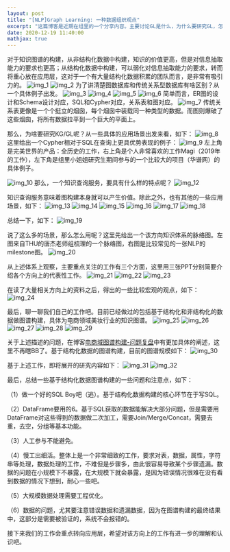 ```yaml
---
layout: post
title: "[NLP]Graph Learning: 一种数据组织观点"
excerpt: "这篇博客是近期在组里的一个分享内容。主要讨论GL是什么，为什么要研究GL，怎么用GL，以及简要讨论我们自己做过的一些工作和想法。"
date: 2020-12-19 11:40:00
mathjax: true
---
```


对于知识图谱的构建，从非结构化数据中构建，知识的价值更高，但是对信息抽取能力的要求也更高；从结构化数据中构建，可以弱化对信息抽取能力的要求，转而将重心放在应用层，这对于一个有大量结构化数据积累的团队而言，是非常有吸引力的。
![img_1](https://wx2.sinaimg.cn/mw690/aba7d18bly1glt6n0o589j20zk0k0my7.jpg)
![img_2](https://wx1.sinaimg.cn/mw690/aba7d18bly1glt6n5eo5zj20zk0k0jso.jpg)
为了讲清楚图数据库和传统关系型数据库有啥区别？从一个具体例子出发。
![img_3](https://wx4.sinaimg.cn/mw690/aba7d18bly1glt6n91ik4j20zk0k00ux.jpg)
![img_4](https://wx1.sinaimg.cn/mw690/aba7d18bly1glt6nckrxjj20zk0k0mzj.jpg)
![img_5](https://wx2.sinaimg.cn/mw690/aba7d18bly1glt6nituwjj20zk0k0767.jpg)
![img_6](https://wx1.sinaimg.cn/mw690/aba7d18bly1glt6ozp1fhj20zk0k0432.jpg)
简单而言，ER图的设计和Schema设计对应，SQL和Cypher对应，关系表和图对应。
![img_7](https://wx3.sinaimg.cn/mw690/aba7d18bly1glt6p44iwpj20zk0k0wga.jpg)
传统关系表更像是一个个挺立的烟囱，每个烟囱中装载同一种类型的数据。而图则爆破了这些烟囱，将所有数据拉平到一个巨大的平面上。

那么，为啥要研究KG/GL呢？从一些具体的应用场景出发来看，如下：
![img_8](https://wx4.sinaimg.cn/mw690/aba7d18bly1glt6p7mmzpj20zk0k0juv.jpg)
这里给出一个Cypher相对于SQL在查询上更具优势表现的例子：
![img_9](https://wx2.sinaimg.cn/mw690/aba7d18bly1glt6r0qc47j20zk0k0tm6.jpg)
左上角是完美世界的产品：全历史的工作，右上角是个人非常喜欢的工作Magi（2019年的工作），左下角是组里小姐姐研究生期间参与的一个比较大的项目（华谱网）的具体例子。

![img_10](https://wx1.sinaimg.cn/mw690/aba7d18bly1glt6pf1abxj20zk0k0guq.jpg)
那么，一个知识查询服务，要具有什么样的特点呢？
![img_12](https://wx2.sinaimg.cn/mw690/aba7d18bly1glt6coou2zj20zk0k041a.jpg)

知识查询服务意味着图构建本身就可以产生价值。除此之外，也有其他的一些应用场景，如下：
![img_13](https://wx1.sinaimg.cn/mw690/aba7d18bly1glt6cs8zawj20zk0k0tdg.jpg)
![img_14](https://wx2.sinaimg.cn/mw690/aba7d18bly1glt6cvy1wgj20zk0k0jw8.jpg)
![img_15](https://wx4.sinaimg.cn/mw690/aba7d18bly1glt6czomrdj20zk0k0aho.jpg)
![img_16](https://wx2.sinaimg.cn/mw690/aba7d18bly1glt6d3i73zj20zk0k078z.jpg)
![img_17](https://wx2.sinaimg.cn/mw690/aba7d18bly1glt6dff5iyj20zk0k00w9.jpg)
![img_18](https://wx3.sinaimg.cn/mw690/aba7d18bly1glt6disgv0j20zk0k0af2.jpg)

总结一下，如下：
![img_19](https://wx2.sinaimg.cn/mw690/aba7d18bly1glt6dlxvs0j20zk0k0juf.jpg)


说了这么多的场景，那么怎么用呢？这里先给出一个该方向知识体系的脉络图。左图来自THU的唐杰老师组梳理的一个脉络图，右图是比较常见的一张NLP的milestone图。
![img_20](https://wx2.sinaimg.cn/mw690/aba7d18bly1glt6dp9maxj20zk0k0nbs.jpg)

从上述体系上观察，主要重点关注的工作有三个方面，这里用三张PPT分别简要介绍各个方向上的代表性工作。
![img_21](https://wx2.sinaimg.cn/mw690/aba7d18bly1glt6dycpe3j20zk0k0q6s.jpg)
![img_22](https://wx2.sinaimg.cn/mw690/aba7d18bly1glt6e2k49yj20zk0k0jxz.jpg)
![img_23](https://wx1.sinaimg.cn/mw690/aba7d18bly1glt6e6xv7nj20zk0k0q9b.jpg)

在读了大量相关方向上的资料之后，得出的一些比较宏观的观点，如下：
![img_24](https://wx1.sinaimg.cn/mw690/aba7d18bly1glt6eat039j20zk0k00vq.jpg)

最后，聊一聊我们自己的工作吧。目前已经做过的包括基于结构化和非结构化的数据做图谱构建，具体为电商领域美妆行业的知识图谱。
![img_25](https://wx3.sinaimg.cn/mw690/aba7d18bly1glt6eekqvbj20zk0k077f.jpg)
![img_26](https://wx2.sinaimg.cn/mw690/aba7d18bly1glt6emwdvtj20zk0k0mzm.jpg)
![img_27](https://wx1.sinaimg.cn/mw690/aba7d18bly1glt6eqx5v5j20zk0k0wgt.jpg)
![img_28](https://wx2.sinaimg.cn/mw690/aba7d18bly1glt6evfmuvj20zk0k042a.jpg)
![img_29](https://wx1.sinaimg.cn/mw690/aba7d18bly1glt6ezoxdmj20zk0k0wih.jpg)

关于上述描述的问题，在博客[电商域图谱构建-问题复盘](https://zhpmatrix.github.io/2020/11/25/business-kg-thoughts/)中有更加具体的阐述，这里不再瞎BB了。基于结构化数据的图谱构建，目前的图谱规模如下：
![img_30](https://wx1.sinaimg.cn/mw690/aba7d18bly1glt6f4g1qsj20zk0k040c.jpg)

基于上述工作，即将展开的研究内容如下：
![img_31](https://wx3.sinaimg.cn/mw690/aba7d18bly1glt6fconvsj20zk0k0gqp.jpg)
![img_32](https://wx3.sinaimg.cn/mw690/aba7d18bly1glt6fghon7j20zk0k0juk.jpg)

最后，总结一些基于结构化数据图谱构建的一些问题和注意点，如下：

（1）做一个好的SQL Boy吧（逃）。基于结构化数据构建的核心环节在于写SQL。

（2）DataFrame要用的6。基于SQL获取的数据能解决大部分问题，但是需要用DataFrame对这些得到的数据做二次加工，需要Join/Merge/Concat，需要去重，去空，分组等基本功能。

（3）人工参与不能避免。

（4）慢工出细活。整体上是一个非常细致的工作，要求对表，数据，属性，字符串等处理，数据处理的工作，不难但是步骤多，由此很容易导致某个步骤遗漏。数据的问题在小规模下不暴露，在大规模下就会暴露，是因为错误情况很难在没有看到数据的情况下想到，耐心一些吧。

（5）大规模数据处理需要工程优化。

（6）数据的问题，尤其要注意错误数据和遗漏数据，因为在图谱构建的最终结果中，这部分是需要被验证的，系统不会报错的。

接下来我们的工作会重点转向应用层，希望对该方向上的工作有进一步的理解和认识吧。